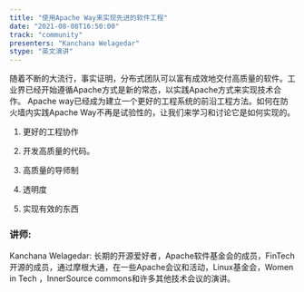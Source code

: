 ```yaml
---
title: "使用Apache Way来实现先进的软件工程"
date: "2021-08-08T16:50:00"
track: "community"
presenters: "Kanchana Welagedar"
stype: "英文演讲"
---
```

随着不断的大流行，事实证明，分布式团队可以富有成效地交付高质量的软件。工业界已经开始遵循Apache方式是新的常态，以实践Apache方式来实现技术合作。
 Apache way已经成为建立一个更好的工程系统的前沿工程方法。如何在防火墙内实践Apache Way不再是试验性的，让我们来学习和讨论它是如何实现的。

 1. 更好的工程协作

 2. 开发高质量的代码。

 3. 高质量的导师制

 4. 透明度

 5. 实现有效的东西
 ### 讲师:
 Kanchana Welagedar: 长期的开源爱好者，Apache软件基金会的成员，FinTech开源的成员，通过摩根大通，在一些Apache会议和活动，Linux基金会，Women in Tech ，InnerSource commons和许多其他技术会议的演讲。
